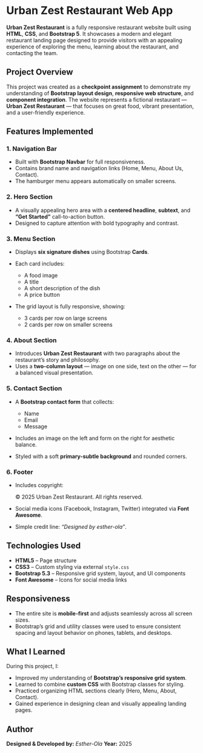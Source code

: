 # Urban Zest Restaurant Web App

**Urban Zest Restaurant** is a fully responsive restaurant website built using **HTML**, **CSS**, and **Bootstrap 5**.
It showcases a modern and elegant restaurant landing page designed to provide visitors with an appealing experience of exploring the menu, learning about the restaurant, and contacting the team.

## Project Overview

This project was created as a **checkpoint assignment** to demonstrate my understanding of **Bootstrap layout design**, **responsive web structure**, and **component integration**.
The website represents a fictional restaurant — **Urban Zest Restaurant** — that focuses on great food, vibrant presentation, and a user-friendly experience.

## Features Implemented

### 1. Navigation Bar

- Built with **Bootstrap Navbar** for full responsiveness.
- Contains brand name and navigation links (Home, Menu, About Us, Contact).
- The hamburger menu appears automatically on smaller screens.

### 2. Hero Section

- A visually appealing hero area with a **centered headline**, **subtext**, and **“Get Started”** call-to-action button.
- Designed to capture attention with bold typography and contrast.

### 3. Menu Section

- Displays **six signature dishes** using Bootstrap **Cards**.
- Each card includes:

  - A food image
  - A title
  - A short description of the dish
  - A price button

- The grid layout is fully responsive, showing:

  - 3 cards per row on large screens
  - 2 cards per row on smaller screens

### 4. About Section

- Introduces **Urban Zest Restaurant** with two paragraphs about the restaurant’s story and philosophy.
- Uses a **two-column layout** — image on one side, text on the other — for a balanced visual presentation.

### 5. Contact Section

- A **Bootstrap contact form** that collects:

  - Name
  - Email
  - Message

- Includes an image on the left and form on the right for aesthetic balance.
- Styled with a soft **primary-subtle background** and rounded corners.

### 6. Footer

- Includes copyright:

  © 2025 Urban Zest Restaurant. All rights reserved.

- Social media icons (Facebook, Instagram, Twitter) integrated via **Font Awesome**.
- Simple credit line: _“Designed by esther-ola”_.

## Technologies Used

- **HTML5** – Page structure
- **CSS3** – Custom styling via external `style.css`
- **Bootstrap 5.3** – Responsive grid system, layout, and UI components
- **Font Awesome** – Icons for social media links

## Responsiveness

- The entire site is **mobile-first** and adjusts seamlessly across all screen sizes.
- Bootstrap’s grid and utility classes were used to ensure consistent spacing and layout behavior on phones, tablets, and desktops.

## What I Learned

During this project, I:

- Improved my understanding of **Bootstrap’s responsive grid system**.
- Learned to combine **custom CSS** with Bootstrap classes for styling.
- Practiced organizing HTML sections clearly (Hero, Menu, About, Contact).
- Gained experience in designing clean and visually appealing landing pages.

## Author

**Designed & Developed by:** _Esther-Ola_
**Year:** 2025

